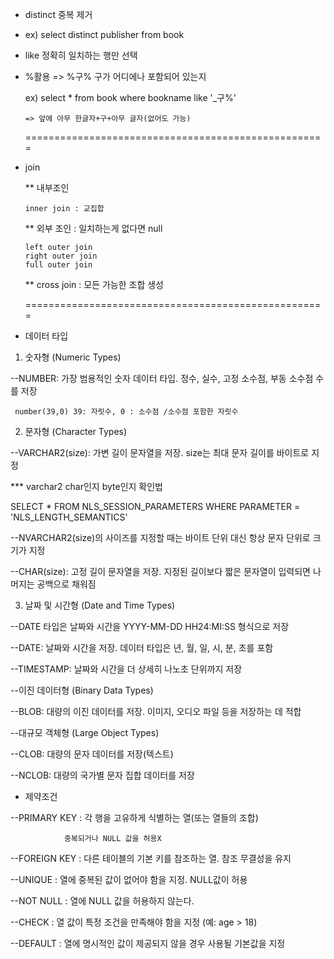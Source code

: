 
- distinct 중복 제거
- 
  ex) select distinct publisher from book
  
- like 정확히 일치하는 행만 선택
- 
  %활용 => %구% 구가 어디에나 포함되어 있는지
  
  ex) select * from book
      where bookname like '_구%'

      => 앞에 아무 한글자+구+아무 글자(없어도 가능)

  ====================================================
  
- join
  
   ** 내부조인
  
      inner join : 교집합
  
   ** 외부 조인 : 일치하는게 없다면 null

      left outer join
      right outer join
      full outer join

    ** cross join : 모든 가능한 조합 생성


   ====================================================

 * 데이터 타입
  
1. 숫자형 (Numeric Types)

--NUMBER: 가장 범용적인 숫자 데이터 타입. 정수, 실수, 고정 소수점, 부동 소수점 수를 저장

     number(39,0) 39: 자릿수, 0 : 소수점 /소수점 포함한 자릿수

2. 문자형 (Character Types)

--VARCHAR2(size): 가변 길이 문자열을 저장. size는 최대 문자 길이를 바이트로 지정

*** varchar2 char인지 byte인지 확인법

SELECT *
    FROM NLS_SESSION_PARAMETERS
    WHERE PARAMETER = 'NLS_LENGTH_SEMANTICS'

--NVARCHAR2(size)의 사이즈를 지정할 때는 바이트 단위 대신 항상 문자 단위로 크기가 지정

--CHAR(size): 고정 길이 문자열을 저장. 지정된 길이보다 짧은 문자열이 입력되면 나머지는 공백으로 채워짐

3. 날짜 및 시간형 (Date and Time Types)
  
--DATE 타입은 날짜와 시간을 YYYY-MM-DD HH24:MI:SS 형식으로 저장
  
--DATE: 날짜와 시간을 저장. 데이터 타입은 년, 월, 일, 시, 분, 초를 포함

--TIMESTAMP: 날짜와 시간을 더 상세히 나노초 단위까지 저장

--이진 데이터형 (Binary Data Types)

--BLOB: 대량의 이진 데이터를 저장. 이미지, 오디오 파일 등을 저장하는 데 적합

--대규모 객체형 (Large Object Types)

--CLOB: 대량의 문자 데이터를 저장(텍스트)

--NCLOB: 대량의 국가별 문자 집합 데이터를 저장


* 제약조건
  
--PRIMARY KEY : 각 행을 고유하게 식별하는 열(또는 열들의 조합)

                중복되거나 NULL 값을 허용X

--FOREIGN KEY : 다른 테이블의 기본 키를 참조하는 열. 참조 무결성을 유지

--UNIQUE : 열에 중복된 값이 없어야 함을 지정. NULL값이 허용

--NOT NULL : 열에 NULL 값을 허용하지 않는다.

--CHECK : 열 값이 특정 조건을 만족해야 함을 지정 (예: age > 18)

--DEFAULT : 열에 명시적인 값이 제공되지 않을 경우 사용될 기본값을 지정



